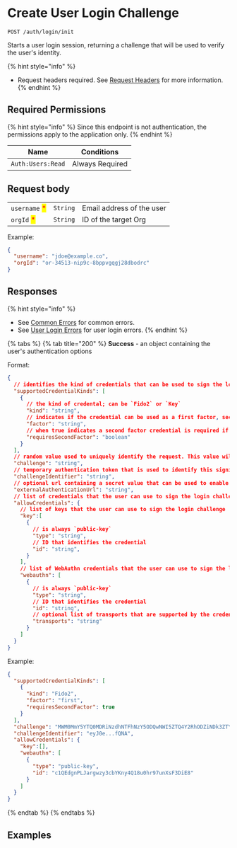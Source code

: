 # Create User Login Challenge

`POST /auth/login/init`

Starts a user login session, returning a challenge that will be used to verify the user's identity.

{% hint style="info" %}
* Request headers required. See [Request Headers](../../../getting-started/request-headers.md) for more information.
{% endhint %}

## Required Permissions

{% hint style="info" %}
Since this endpoint is not authentication, the permissions apply to the application only.
{% endhint %}

| Name                  | Conditions                        |
| --------------------- | --------------------------------- |
| `Auth:Users:Read`     | Always Required                   |

## Request body

| | | |
| - | - | - |
| `username` <mark style="color:red;">\*</mark> | `String` | Email address of the user |
| `orgId` <mark style="color:red;">\*</mark> | `String` | ID of the target Org |

Example:
```JSON
{
  "username": "jdoe@example.co",
  "orgId": "or-34513-nip9c-8bppvgqgj28dbodrc"
}
```

## Responses

{% hint style="info" %}
* See [Common Errors](../../../getting-started/errors.md#common-errors) for common errors.
* See [User Login Errors](../../../getting-started/errors.md#user-login-errors) for user login errors.
{% endhint %}

{% tabs %}
{% tab title="200" %}
**Success** - an object containing the user's authentication options

Format:
```JSON
{
  // identifies the kind of credentials that can be used to sign the login challenge
  "supportedCredentialKinds": [
    {
      // the kind of credental; can be `Fido2` or `Key`
      "kind": "string",
      // indicates if the credential can be used as a first factor, second factor, or either; can be `first`, `second`, or `either`
      "factor": "string",
      // when true indicates a second factor credential is required if the credential is used as a first factor
      "requiresSecondFactor": "boolean"
    }
  ],
  // random value used to uniquely identify the request. This value will be included in the data that is signed and sent to the matching /signing call
  "challenge": "string",
  // temporary authentication token that is used to identify this signing session with the matching call to CreateUserLoginChallenge
  "challengeIdentifier": "string",
  // optional url containing a secret value that can be used to enable cross device/origin signing
  "externalAuthenticationUrl": "string",
  // list of credentials that the user can use to sign the login challenge
  "allowCredentials": {
    // list of keys that the user can use to sign the login challenge
    "key":[
      {
        // is always `public-key`
        "type": "string",
        // ID that identifies the credential
        "id": "string",
      }
    ],
    // list of WebAuthn credentials that the user can use to sign the login challenge
    "webauthn": [
      {
        // is always `public-key`
        "type": "string",
        // ID that identifies the credential
        "id": "string",
        // optional list of transports that are supported by the credential (used only for WebAuthn)
        "transports": "string"
      }
    ]
  }
}
```

Example:
```JSON
{
  "supportedCredentialKinds": [
    {
      "kind": "Fido2",
      "factor": "first",
      "requiresSecondFactor": true
    }
  ],
  "challenge": "MWM0MmY5YTQ0MDRiNzdhNTFhNzY5ODQwNWI5ZTQ4Y2RhODZiNDk3ZTYzOTE5OGYyMDcxZjBjYzk4MmQ5YzY1MA",
  "challengeIdentifier": "eyJ0e...fQNA",
  "allowCredentials": {
    "key":[],
    "webauthn": [
      {
        "type": "public-key",
        "id": "c1QEdgnPLJargwzy3cbYKny4Q18u0hr97unXsF3DiE8"
      }
    ]
  }
}
```
{% endtab %}
{% endtabs %}

## Examples
